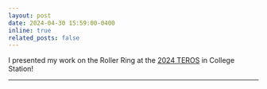 ```yaml
---
layout: post
date: 2024-04-30 15:59:00-0400
inline: true
related_posts: false
---
```

I presented my work on the Roller Ring at the [2024 TEROS](https://teros-texas.github.io/) in College Station!

---

